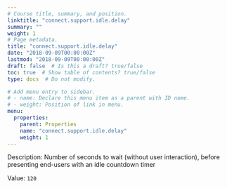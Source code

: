```yaml
---
# Course title, summary, and position.
linktitle: "connect.support.idle.delay"
summary: ""
weight: 1
# Page metadata.
title: "connect.support.idle.delay"
date: "2018-09-09T00:00:00Z"
lastmod: "2018-09-09T00:00:00Z"
draft: false  # Is this a draft? true/false
toc: true  # Show table of contents? true/false
type: docs  # Do not modify.

# Add menu entry to sidebar.
# - name: Declare this menu item as a parent with ID name.
# - weight: Position of link in menu.
menu:
  properties:
    parent: Properties
    name: "connect.support.idle.delay"
    weight: 1
---
```


Description: Number of seconds to wait (without user interaction), before presenting end-users with an idle countdown timer


Value: `120`